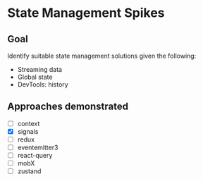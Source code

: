 # State Management Spikes

## Goal
Identify suitable state management solutions given the following:
* Streaming data
* Global state
* DevTools: history

## Approaches demonstrated
* [ ] context
* [x] signals
* [ ] redux
* [ ] eventemitter3
* [ ] react-query
* [ ] mobX
* [ ] zustand
